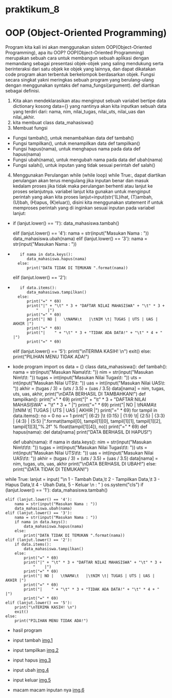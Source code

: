 # praktikum_8

# OOP (Object-Oriented Programming)

Program kita kali ini akan menggunakan sistem OOP(Object-Oriented Programming), apa itu OOP? OOP(Object-Oriented Programming) merupakan sebuah cara untuk membangun sebuah aplikasi dengan memandang sebagai presentasi objek-objek yang saling mendukung serta berinteraksi dari satu objek ke objek yang lainnya, dan dapat dikatakan code program akan terbentuk berkelompok berdasarkan objek. Fungsi secara singkat yakni meringkas sebuah program yang berulang-ulang dengan menggunakan syntaks def nama_fungsi(argument). def diartikan sebagai definisi.

1. Kita akan mendeklarasikan atau menginput sebuah variabel bertipe data dictionary kosong data={} yang nantinya akan kita inputkan sebuah data yang terdiri dari: nama, nim, nilai_tugas, nilai_uts, nilai_uas dan nilai_akhir.
2. kita membuat class data_mahasiswa()
3. Membuat fungsi
- Fungsi tambah(), untuk menambahkan data def tambah()
- Fungsi tampilkan(), untuk menampilkan data def tampilkan()
- Fungsi hapus(nama), untuk menghapus nama pada data def hapus(nama)
- Fungsi ubah(nama), untuk mengubah nama pada data def ubah(nama)
- Fungsi salah(), untuk inputan yang tidak sesuai perintah def salah()
4. Menggunakan Perulangan while (while loop) while True:, dapat diartikan perulangan akan terus mengulang jika inputan benar dan masuk kedalam proses jika tidak maka perulangan berhenti atau lanjut ke proses selanjutnya. variabel lanjut kita gunakan untuk menginput perintah yang akan kita proses lanjut=input(str('(L)ihat, (T)ambah, (U)bah, (H)apus, (K)eluar)), disini kita menggunakan statement if untuk memproses perintah yang di inginkan sesuai inputan pada variabel lanjut:
- if (lanjut.lower() == '1'):
        data_mahasiswa.tambah()

    elif (lanjut.lower() == '4'):
        nama = str(input("Masukan Nama : "))
        data_mahasiswa.ubah(nama)
    elif (lanjut.lower() == '3'):
        nama = str(input("Masukan Nama : "))
-        if nama in data.keys():
            data_mahasiswa.hapus(nama)
        else:
            print("DATA TIDAK DI TEMUKAN ".format(nama))
    elif (lanjut.lower() == '2'):
-        if data.items():
            data_mahasiswa.tampilkan()
        else:
            print("=" * 69)
            print("|" + "\t" * 3 + "DAFTAR NILAI MAHASISWA" + "\t" * 3 +
                "    |")
            print("=" * 69)
            print("| NO |   \tNAMA\t   |\tNIM \t| TUGAS | UTS | UAS | AKHIR |")
            print("=" * 69)
            print("|    " + "\t" * 3 + "TIDAK ADA DATA!" + "\t" * 4 + "    |")
            print("=" * 69)
    elif (lanjut.lower() == '5'):
        print("\nTERIMA KASIH! \n")
        exit()
    else:
        print("PILIHAN MENU TIDAK ADA!")

- kode program
import os
data = {}
class data_mahasiswa():
    def tambah():
            nama = str(input("Masukan Nama\t\t: "))
            nim = str(input("Masukan Nim\t\t: "))
            tugas = int(input("Masukan Nilai Tugas\t: "))
            uts = int(input("Masukan Nilai UTS\t: "))
            uas = int(input("Masukan Nilai UAS\t: "))
            akhir = (tugas / 3) + (uts / 3.5) + (uas / 3.5)
            data[nama] = nim, tugas, uts, uas, akhir,
            print("\nDATA BERHASIL DI TAMBAHKAN!")
    def tampilkan():
            print("=" * 69)
            print("|" + "\t" * 3 + "DAFTAR NILAI MAHASISWA" + "\t" * 3 +
                    "    |")
            print("=" * 69)
            print("| NO |   \tNAMA\t   |\tNIM \t| TUGAS | UTS | UAS | AKHIR |")
            print("=" * 69)
            for tampil in data.items():
                no = 0
                no += 1
                print("| {6:2} |\t {0:15}   | {1:9} \t| {2:5} | {3:3} | {4:3} | {5:5} |".format(tampil[0], tampil[1][0], tampil[1][1], tampil[1][2], tampil[1][3],"%.2f" % float(tampil[1][4]), no))
                print("=" * 69)
    def hapus(nama):
                del data[nama]
                print("DATA BERHASIL DI HAPUS!")
    
    def ubah(nama):
            if nama in data.keys():
                nim = str(input("Masukan Nim\t\t\t: "))
                tugas = int(input("Masukan Nilai Tugas\t\t: "))
                uts = int(input("Masukan Nilai UTS\t\t: "))
                uas = int(input("Masukan Nilai UAS\t\t: "))
                akhir = (tugas / 3) + (uts / 3.5) + (uas / 3.5)
                data[nama] = nim, tugas, uts, uas, akhir
                print("\nDATA BERHASIL DI UBAH!")
            else:
                print("\DATA TIDAK DI TEMUKAN!")

while True:
    lanjut = input(
        "\n 1 - Tambah Data,\t 2 - Tampilkan Data,\t 3 - Hapus Data,\t 4 - Ubah Data, 5 - Keluar \n : "
    )
    os.system("cls")
    if (lanjut.lower() == '1'):
        data_mahasiswa.tambah()

    elif (lanjut.lower() == '4'):
        nama = str(input("Masukan Nama : "))
        data_mahasiswa.ubah(nama)
    elif (lanjut.lower() == '3'):
        nama = str(input("Masukan Nama : "))
        if nama in data.keys():
            data_mahasiswa.hapus(nama)
        else:
            print("DATA TIDAK DI TEMUKAN ".format(nama))
    elif (lanjut.lower() == '2'):
        if data.items():
            data_mahasiswa.tampilkan()
        else:
            print("=" * 69)
            print("|" + "\t" * 3 + "DAFTAR NILAI MAHASISWA" + "\t" * 3 +
                "    |")
            print("=" * 69)
            print("| NO |   \tNAMA\t   |\tNIM \t| TUGAS | UTS | UAS | AKHIR |")
            print("=" * 69)
            print("|    " + "\t" * 3 + "TIDAK ADA DATA!" + "\t" * 4 + "    |")
            print("=" * 69)
    elif (lanjut.lower() == '5'):
        print("\nTERIMA KASIH! \n")
        exit()
    else:
        print("PILIHAN MENU TIDAK ADA!")

- hasil program

- input tambah
[img.1](poto/Screenshot_20221213_170940.png)

- input tampilkan
[img.2](poto/Screenshot_20221213_171023.png)

- input hapus
[img.3](poto/Screenshot_20221213_171044.png)

- input ubah
[img.4](poto/Screenshot_20221213_171648.png)

- input keluar
[img.5](poto/Screenshot_20221213_171803.png)

- macam macam inputan nya
[img.6](poto/Screenshot_20221213_171843.png)